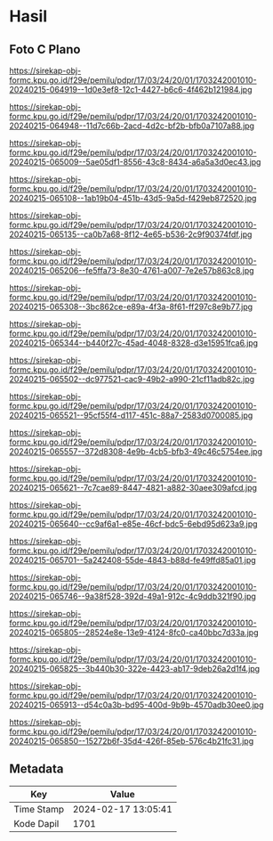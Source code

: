 # Hasil

## Foto C Plano

https://sirekap-obj-formc.kpu.go.id/f29e/pemilu/pdpr/17/03/24/20/01/1703242001010-20240215-064919--1d0e3ef8-12c1-4427-b6c6-4f462b121984.jpg

https://sirekap-obj-formc.kpu.go.id/f29e/pemilu/pdpr/17/03/24/20/01/1703242001010-20240215-064948--11d7c66b-2acd-4d2c-bf2b-bfb0a7107a88.jpg

https://sirekap-obj-formc.kpu.go.id/f29e/pemilu/pdpr/17/03/24/20/01/1703242001010-20240215-065009--5ae05df1-8556-43c8-8434-a6a5a3d0ec43.jpg

https://sirekap-obj-formc.kpu.go.id/f29e/pemilu/pdpr/17/03/24/20/01/1703242001010-20240215-065108--1ab19b04-451b-43d5-9a5d-f429eb872520.jpg

https://sirekap-obj-formc.kpu.go.id/f29e/pemilu/pdpr/17/03/24/20/01/1703242001010-20240215-065135--ca0b7a68-8f12-4e65-b536-2c9f90374fdf.jpg

https://sirekap-obj-formc.kpu.go.id/f29e/pemilu/pdpr/17/03/24/20/01/1703242001010-20240215-065206--fe5ffa73-8e30-4761-a007-7e2e57b863c8.jpg

https://sirekap-obj-formc.kpu.go.id/f29e/pemilu/pdpr/17/03/24/20/01/1703242001010-20240215-065308--3bc862ce-e89a-4f3a-8f61-ff297c8e9b77.jpg

https://sirekap-obj-formc.kpu.go.id/f29e/pemilu/pdpr/17/03/24/20/01/1703242001010-20240215-065344--b440f27c-45ad-4048-8328-d3e15951fca6.jpg

https://sirekap-obj-formc.kpu.go.id/f29e/pemilu/pdpr/17/03/24/20/01/1703242001010-20240215-065502--dc977521-cac9-49b2-a990-21cf11adb82c.jpg

https://sirekap-obj-formc.kpu.go.id/f29e/pemilu/pdpr/17/03/24/20/01/1703242001010-20240215-065521--95cf55f4-d117-451c-88a7-2583d0700085.jpg

https://sirekap-obj-formc.kpu.go.id/f29e/pemilu/pdpr/17/03/24/20/01/1703242001010-20240215-065557--372d8308-4e9b-4cb5-bfb3-49c46c5754ee.jpg

https://sirekap-obj-formc.kpu.go.id/f29e/pemilu/pdpr/17/03/24/20/01/1703242001010-20240215-065621--7c7cae89-8447-4821-a882-30aee309afcd.jpg

https://sirekap-obj-formc.kpu.go.id/f29e/pemilu/pdpr/17/03/24/20/01/1703242001010-20240215-065640--cc9af6a1-e85e-46cf-bdc5-6ebd95d623a9.jpg

https://sirekap-obj-formc.kpu.go.id/f29e/pemilu/pdpr/17/03/24/20/01/1703242001010-20240215-065701--5a242408-55de-4843-b88d-fe49ffd85a01.jpg

https://sirekap-obj-formc.kpu.go.id/f29e/pemilu/pdpr/17/03/24/20/01/1703242001010-20240215-065746--9a38f528-392d-49a1-912c-4c9ddb321f90.jpg

https://sirekap-obj-formc.kpu.go.id/f29e/pemilu/pdpr/17/03/24/20/01/1703242001010-20240215-065805--28524e8e-13e9-4124-8fc0-ca40bbc7d33a.jpg

https://sirekap-obj-formc.kpu.go.id/f29e/pemilu/pdpr/17/03/24/20/01/1703242001010-20240215-065825--3b440b30-322e-4423-ab17-9deb26a2d1f4.jpg

https://sirekap-obj-formc.kpu.go.id/f29e/pemilu/pdpr/17/03/24/20/01/1703242001010-20240215-065913--d54c0a3b-bd95-400d-9b9b-4570adb30ee0.jpg

https://sirekap-obj-formc.kpu.go.id/f29e/pemilu/pdpr/17/03/24/20/01/1703242001010-20240215-065850--15272b6f-35d4-426f-85eb-576c4b21fc31.jpg


## Metadata

| Key        | Value               |
| ---------- | ------------------- |
| Time Stamp | 2024-02-17 13:05:41 |
| Kode Dapil | 1701                |



